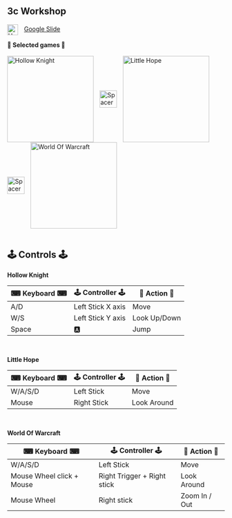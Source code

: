 ## 3c Workshop
<img align="center" alt="Hollow Knight" width="25px" style="padding-right:10px;" src="https://mailmeteor.com/logos/assets/PNG/Google_Slides_Logo_256px.png"> [Google Slide](https://docs.google.com/presentation/d/1mrQRTUwAPzKbt-4rvvUp7E6ZVWyIQ8VGPT8fnijD7NQ/edit?usp=sharing)

**👾 Selected games 👾**
<br/>
<br/>
<img align="center" alt="Hollow Knight" width="200px" style="padding-right:10px;" src="https://static.wikia.nocookie.net/versus-compendium/images/8/88/Hollow_Knight_Logo.png/revision/latest?cb=20190222170212"> 
<img align="center" alt="Spacer" width="40px" style="padding-right:10px;" src="https://upload.wikimedia.org/wikipedia/commons/1/1f/Blank_square.svg">
<img align="center" alt="Little Hope" width="200px" style="padding-right:10px;" src="https://p325k7wa.twic.pics/high/the-dark-pictures/little-hope/00-page-setup/LH_logo_white_bis.png?twic=v1/resize=300/step=10/quality=80">
<img align="center" alt="Spacer" width="40px" style="padding-right:10px;" src="https://upload.wikimedia.org/wikipedia/commons/1/1f/Blank_square.svg">
<img align="center" alt="World Of Warcraft" width="200px" style="padding-right:10px;" src="https://logo-marque.com/wp-content/uploads/2021/02/World-of-Warcraft-Logo-2004-present.png">
<br/>
<br/>

## 🕹️ Controls 🕹️
**Hollow Knight**

|⌨ Keyboard ⌨ | 🕹️ Controller 🕹️| 🏃 Action 🏃| 
|----------------|------------------|-------------|
|A/D             | Left Stick X axis| Move        |
|W/S             | Left Stick Y axis| Look Up/Down|
|Space           | 🅰️               | Jump       |
<br/>

**Little Hope**


| ⌨ Keyboard ⌨ | 🕹️ Controller 🕹️| 🏃 Action 🏃| 
|-----------------|------------------|-------------|
|W/A/S/D          | Left Stick       | Move        |
|Mouse            | Right Stick      | Look Around |
<br/>

**World Of Warcraft**

| ⌨ Keyboard ⌨         | 🕹️ Controller 🕹️          | 🏃 Action 🏃  | 
|-------------------------|----------------------------|---------------|
|W/A/S/D                  | Left Stick                 | Move          |
|Mouse Wheel click + Mouse| Right Trigger + Right stick| Look Around   |
|Mouse Wheel              | Right stick                | Zoom In / Out |
<br/>
